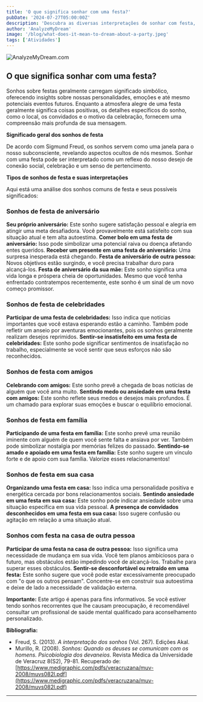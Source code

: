 ```yaml
---
title: 'O que significa sonhar com uma festa?'
pubDate: '2024-07-27T05:00:00Z'
description: 'Descubra as diversas interpretações de sonhar com festa, desde uma festa de aniversário até uma festa com amigos e familiares.'
author: 'AnalyzeMyDream'
image: '/blog/what-does-it-mean-to-dream-about-a-party.jpeg'
tags: ['Atividades']
---
```


![AnalyzeMyDream.com](/blog/what-does-it-mean-to-dream-about-a-party.jpeg)

## O que significa sonhar com uma festa?

Sonhos sobre festas geralmente carregam significado simbólico, oferecendo insights sobre nossas personalidades, emoções e até mesmo potenciais eventos futuros. Enquanto a atmosfera alegre de uma festa geralmente significa coisas positivas, os detalhes específicos do sonho, como o local, os convidados e o motivo da celebração, fornecem uma compreensão mais profunda de sua mensagem.

**Significado geral dos sonhos de festa**

De acordo com Sigmund Freud, os sonhos servem como uma janela para o nosso subconsciente, revelando aspectos ocultos de nós mesmos. Sonhar com uma festa pode ser interpretado como um reflexo do nosso desejo de conexão social, celebração e um senso de pertencimento. 

**Tipos de sonhos de festa e suas interpretações**

Aqui está uma análise dos sonhos comuns de festa e seus possíveis significados:

### Sonhos de festa de aniversário

**Seu próprio aniversário:** Este sonho sugere satisfação pessoal e alegria em atingir uma meta desafiadora. Você provavelmente está satisfeito com sua situação atual e tem alta autoestima.
**Comer bolo em uma festa de aniversário:** Isso pode simbolizar uma potencial raiva ou doença afetando entes queridos.
**Receber um presente em uma festa de aniversário:** Uma surpresa inesperada está chegando. 
**Festa de aniversário de outra pessoa:** Novos objetivos estão surgindo, e você precisa trabalhar duro para alcançá-los. 
**Festa de aniversário da sua mãe:** Este sonho significa uma vida longa e próspera cheia de oportunidades. Mesmo que você tenha enfrentado contratempos recentemente, este sonho é um sinal de um novo começo promissor.

### Sonhos de festa de celebridades

**Participar de uma festa de celebridades:** Isso indica que notícias importantes que você estava esperando estão a caminho. Também pode refletir um anseio por aventuras emocionantes, pois os sonhos geralmente realizam desejos reprimidos.
**Sentir-se insatisfeito em uma festa de celebridades:** Este sonho pode significar sentimentos de insatisfação no trabalho, especialmente se você sentir que seus esforços não são reconhecidos.

### Sonhos de festa com amigos

**Celebrando com amigos:** Este sonho prevê a chegada de boas notícias de alguém que você ama muito.
**Sentindo medo ou ansiedade em uma festa com amigos:** Este sonho reflete seus medos e desejos mais profundos. É um chamado para explorar suas emoções e buscar o equilíbrio emocional. 

### Sonhos de festa em família

**Participando de uma festa em família:** Este sonho prevê uma reunião iminente com alguém de quem você sente falta e ansiava por ver. Também pode simbolizar nostalgia por memórias felizes do passado.
**Sentindo-se amado e apoiado em uma festa em família:** Este sonho sugere um vínculo forte e de apoio com sua família. Valorize esses relacionamentos!

### Sonhos de festa em sua casa

**Organizando uma festa em casa:** Isso indica uma personalidade positiva e energética cercada por bons relacionamentos sociais.
**Sentindo ansiedade em uma festa em sua casa:** Este sonho pode indicar ansiedade sobre uma situação específica em sua vida pessoal.
**A presença de convidados desconhecidos em uma festa em sua casa:** Isso sugere confusão ou agitação em relação a uma situação atual.

### Sonhos com festa na casa de outra pessoa

**Participar de uma festa na casa de outra pessoa:** Isso significa uma necessidade de mudança em sua vida. Você tem planos ambiciosos para o futuro, mas obstáculos estão impedindo você de alcançá-los. Trabalhe para superar esses obstáculos.
**Sentir-se desconfortável ou retraído em uma festa:** Este sonho sugere que você pode estar excessivamente preocupado com "o que os outros pensam". Concentre-se em construir sua autoestima e deixe de lado a necessidade de validação externa.

**Importante:** Este artigo é apenas para fins informativos. Se você estiver tendo sonhos recorrentes que lhe causam preocupação, é recomendável consultar um profissional de saúde mental qualificado para aconselhamento personalizado.

**Bibliografia:**

* Freud, S. (2013). *A interpretação dos sonhos* (Vol. 267). Edições Akal.
* Murillo, R. (2008). *Sonhos: Quando os deuses se comunicam com os homens. Psicobiologia dos devaneios*. Revista Médica da Universidade de Veracruz 8(S2), 79-81. Recuperado de: [https://www.medigraphic.com/pdfs/veracruzana/muv-2008/muvs082l.pdf](https://www.medigraphic.com/pdfs/veracruzana/muv-2008/muvs082l.pdf)

---